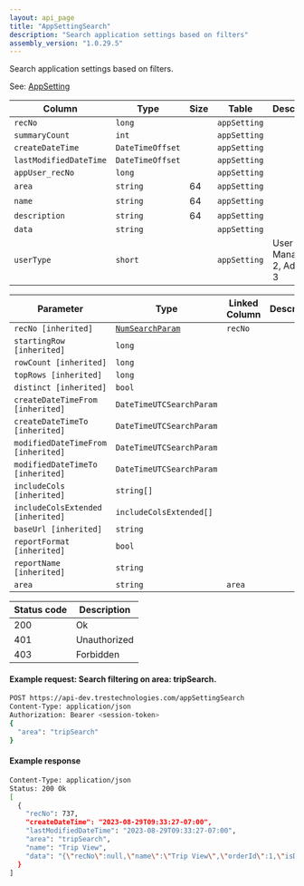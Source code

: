 ```yaml
---
layout: api_page
title: "AppSettingSearch"
description: "Search application settings based on filters"
assembly_version: "1.0.29.5"
---
```


Search application settings based on filters.

See: [AppSetting](AppSetting.html)

| Column | Type | Size | Table | Description |
| ------ | ---- | ---- | ----- | ----------- |
| `recNo` | `long` |  | `appSetting` | 
| `summaryCount` | `int` |  | `appSetting` | 
| `createDateTime` | `DateTimeOffset` |  | `appSetting` | 
| `lastModifiedDateTime` | `DateTimeOffset` |  | `appSetting` | 
| `appUser_recNo` | `long` |  | `appSetting` | 
| `area` | `string` | 64 | `appSetting` | 
| `name` | `string` | 64 | `appSetting` | 
| `description` | `string` | 64 | `appSetting` | 
| `data` | `string` |  | `appSetting` | 
| `userType` | `short` |  | `appSetting` | User = 1, Manager = 2, Admin = 3

| Parameter | Type | Linked Column | Description |
| --------- | ---- | ------------- | ----------- |
| `recNo [inherited]` | [`NumSearchParam`](NumSearchParam) | `recNo` | 
| `startingRow [inherited]` | `long` |  | 
| `rowCount [inherited]` | `long` |  | 
| `topRows [inherited]` | `long` |  | 
| `distinct [inherited]` | `bool` |  | 
| `createDateTimeFrom [inherited]` | `DateTimeUTCSearchParam` |  | 
| `createDateTimeTo [inherited]` | `DateTimeUTCSearchParam` |  | 
| `modifiedDateTimeFrom [inherited]` | `DateTimeUTCSearchParam` |  | 
| `modifiedDateTimeTo [inherited]` | `DateTimeUTCSearchParam` |  | 
| `includeCols [inherited]` | `string[]` |  | 
| `includeColsExtended [inherited]` | `includeColsExtended[]` |  | 
| `baseUrl [inherited]` | `string` |  | 
| `reportFormat [inherited]` | `bool` |  | 
| `reportName [inherited]` | `string` |  | 
| `area` | `string` | `area` | 

| Status code | Description |
| ----------- | ----------- |
| 200 | Ok |
| 401 | Unauthorized |
| 403 | Forbidden |

#### Example request: Search filtering on area: tripSearch.
```sh
POST https://api-dev.trestechnologies.com/appSettingSearch
Content-Type: application/json
Authorization: Bearer <session-token>
{
  "area": "tripSearch"
}
```

#### Example response
```sh
Content-Type: application/json
Status: 200 Ok
[
  {
    "recNo": 737,
    "createDateTime": "2023-08-29T09:33:27-07:00",
    "lastModifiedDateTime": "2023-08-29T09:33:27-07:00",
    "area": "tripSearch",
    "name": "Trip View",
    "data": "{\"recNo\":null,\"name\":\"Trip View\",\"orderId\":1,\"isDefault\":null,\"isSelected\":true,\"isMain\":true,\"isDisplayInReportMenu\":null,\"categoryName\":null,\"reportOutputFormat\":null,\"isAgencyLevel\":true,\"sortColumn\":null,\"sortDirection\":null,\"searchAreaViewType\":null,\"columns\":[{\"recNo\":101,\"header\":\"All\",\"width\":\"50px\",\"orderId\":0,\"entityRecNo\":null,\"entityName\":null},{\"recNo\":1,\"header\":\"Trip Name\",\"width\":null,\"orderId\":1,\"entityRecNo\":null,\"entityName\":null},{\"recNo\":2,\"header\":\"Client\",\"width\":null,\"orderId\":2,\"entityRecNo\":null,\"entityName\":null},{\"recNo\":3,\"header\":\"Branch\",\"width\":null,\"orderId\":3,\"entityRecNo\":null,\"entityName\":null},{\"recNo\":4,\"header\":\"Trip Advisor\",\"width\":null,\"orderId\":4,\"entityRecNo\":null,\"entityName\":null},{\"recNo\":5,\"header\":\"Trip Start Date\",\"width\":null,\"orderId\":5,\"entityRecNo\":null,\"entityName\":null},{\"recNo\":42,\"header\":\"Reservation Date Created\",\"width\":null,\"orderId\":6,\"entityRecNo\":null,\"entityName\":null},{\"recNo\":43,\"header\":\"Reservation Date Modified\",\"width\":null,\"orderId\":7,\"entityRecNo\":null,\"entityName\":null},{\"recNo\":29,\"header\":\"Travel Category\",\"width\":null,\"orderId\":8,\"entityRecNo\":null,\"entityName\":null},{\"recNo\":12,\"header\":\"Reservation Provider\",\"width\":null,\"orderId\":9,\"entityRecNo\":null,\"entityName\":null},{\"recNo\":16,\"header\":\"Reservation Supplier\",\"width\":null,\"orderId\":10,\"entityRecNo\":null,\"entityName\":null},{\"recNo\":18,\"header\":\"Reservation Primary Traveler\",\"width\":null,\"orderId\":11,\"entityRecNo\":null,\"entityName\":null},{\"recNo\":25,\"header\":\"Reservation Confirmation Number\",\"width\":null,\"orderId\":12,\"entityRecNo\":null,\"entityName\":null},{\"recNo\":13,\"header\":\"Reservation Record Locator\",\"width\":null,\"orderId\":13,\"entityRecNo\":null,\"entityName\":null},{\"recNo\":40,\"header\":\"Trip Date Created\",\"width\":null,\"orderId\":14,\"entityRecNo\":null,\"entityName\":null},{\"recNo\":41,\"header\":\"Trip Date Modified\",\"width\":null,\"orderId\":15,\"entityRecNo\":null,\"entityName\":null},{\"recNo\":36,\"header\":\"Booking Date\",\"width\":null,\"orderId\":16,\"entityRecNo\":null,\"entityName\":null}],\"filters\":[{\"recNo\":1,\"label\":\"Trip Name\",\"filterArea\":5,\"filterFieldList\":[{\"recNo\":0,\"field\":\"tripName\",\"label\":\"Trip Name\",\"value\":null,\"type\":\"TextBoxAreaOperator\",\"placeHolder\":\"Trip Name\",\"displayText\":\"\"}]},{\"recNo\":2,\"label\":\"Reservation Confirmation Number\",\"filterArea\":5,\"filterFieldList\":[{\"recNo\":0,\"field\":\"reservationConfirmationNumber\",\"label\":\"Reservation Confirmation Number\",\"value\":null,\"type\":\"TextBoxAreaOperator\",\"placeHolder\":\"Reservation Confirmation Number\",\"displayText\":\"\"}]},{\"recNo\":3,\"label\":\"Trip Client\",\"filterArea\":5,\"filterFieldList\":[{\"recNo\":0,\"field\":\"clientProfileRecNo\",\"label\":\"Client\",\"value\":null,\"type\":\"LookupFilter\",\"placeHolder\":\"Client\",\"displayText\":\"\"}]},{\"recNo\":21,\"label\":\"Reservation Travel Category\",\"filterArea\":5,\"filterFieldList\":[{\"recNo\":0,\"field\":\"reservationTravelCategory\",\"label\":\"Reservation Travel Category\",\"value\":{\"value\":[5]},\"type\":\"MultiDropDownFieldOperator\",\"placeHolder\":\"Reservation Travel Category\",\"displayText\":\"Tour\"}]}]}"
  }
]
```

